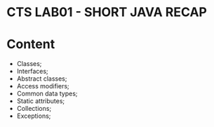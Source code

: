 # CTS LAB01 - SHORT JAVA RECAP

# Content

- Classes;
- Interfaces;
- Abstract classes;
- Access modifiers;
- Common data types;
- Static attributes;
- Collections;
- Exceptions;

